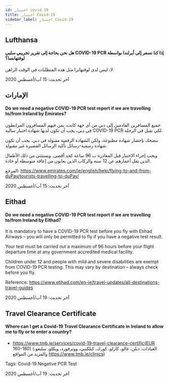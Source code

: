 ```yaml
---
id: اختبار covid-19
title: اختبار Covid-19
sidebar_label: اختبار Covid-19
---
```



## Lufthansa

#### **هل نحن بحاجة إلى تقرير تجريبي سلبي COVID-19 PCR إذا كنا نسفر إلى أيرلندا بواسطة لوفتهانسا؟**

لا، ليس لدى لوفتهانزا مثل هذه المتطلبات في الوقت الراهن.

آخر تحديث: 15 آب/أغسطس 2020

## الإمارات

#### **Do we need a negative COVID-19 PCR test report if we are travelling to/from Ireland by Emirates?**

جميع المسافرين القادمين إلى دبي من أي جهة كانت، بمن فيهم المسافرون المرابطون في دبي، يجب أن تكون لديها شهادة اختبار سالبة COVID-19 PCR لكي تقبل في الرحلة.

ننصحك بإحضار شهادة مطبوعة، ولكن الشهادة الرقمية مقبولة في دبي. يجب أن تكون شهادة رسمية-رسائل تأكيد الرسائل القصيرة غير مقبولة.

ويجب إجراء الاختبار قبل المغادرة ب 96 ساعة كحد أقصى. ويستثنى من ذلك الأطفال الذين تقل أعمارهم عن 12 سنة والركاب الذين يعانون من إعاقة متوسطة أو حادة.


المرجع: https://www.emirates.com/ie/english/help/flying-to-and-from-duPay/tourists-travelling-to-duPay/

آخر تحديث: 15 آب/أغسطس 2020

## Eithad

#### **Do we need a negative COVID-19 PCR test report if we are travelling to/from Ireland by Eithad?**

It is mandatory to have a COVID-19 PCR test before you fly with Etihad Airways – you will only be permitted to fly if you have a negative test result.

Your test must be carried out a maximum of 96 hours before your flight departure time at any government accredited medical facility.

Children under 12 and people with mild and severe disabilities are exempt from COVID-19 PCR testing. This may vary by destination – always check before you fly.

Reference: https://www.etihad.com/en-ie/travel-updates/all-destinations-travel-guides

آخر تحديث: 19 آب/أغسطس 2020

## Travel Clearance Certificate

#### Where can I get a Covid-19 Travel Clearance Certificate in Ireland to allow me to fly or to enter a country?

* https://www.tmb.ie/services/covid-19-travel-clearance-certific(EUR 160-180) (العيادات: دبلن، غالو، كارلو، كورك، كيلكيني، ووترفورد، ويكلو، سليغو، والمزيد من المواقع https://www.tmb.ie/clinics)

Tags: Covid-19 Negative PCR Test

آخر تحديث: 19 آب/أغسطس 2020
